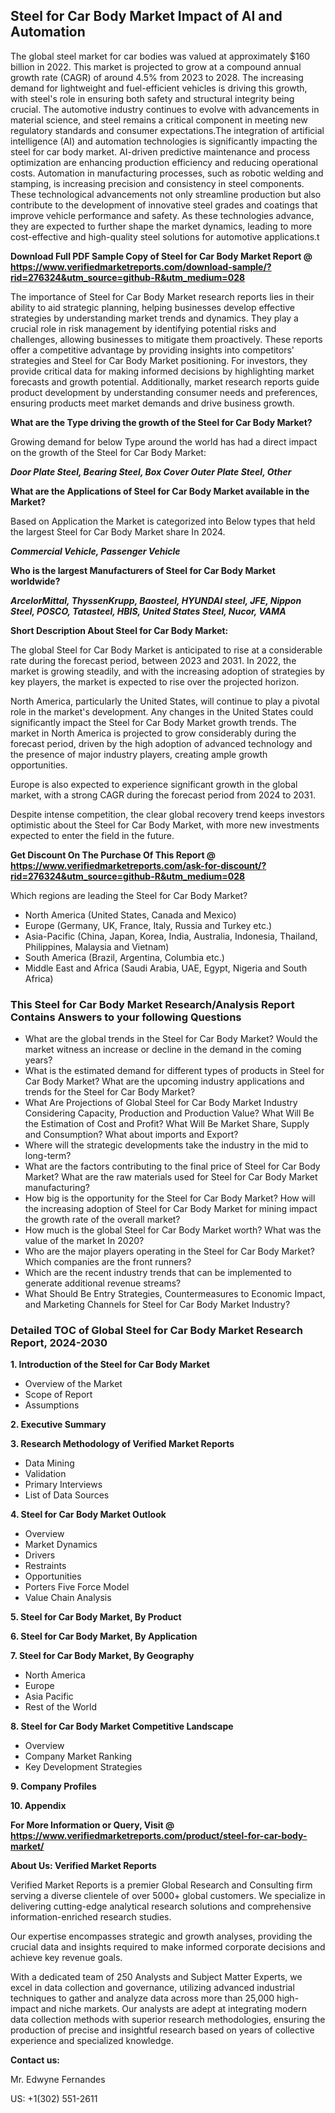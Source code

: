 <h2>Steel for Car Body Market Impact of AI and Automation</h2>The global steel market for car bodies was valued at approximately $160 billion in 2022. This market is projected to grow at a compound annual growth rate (CAGR) of around 4.5% from 2023 to 2028. The increasing demand for lightweight and fuel-efficient vehicles is driving this growth, with steel's role in ensuring both safety and structural integrity being crucial. The automotive industry continues to evolve with advancements in material science, and steel remains a critical component in meeting new regulatory standards and consumer expectations.The integration of artificial intelligence (AI) and automation technologies is significantly impacting the steel for car body market. AI-driven predictive maintenance and process optimization are enhancing production efficiency and reducing operational costs. Automation in manufacturing processes, such as robotic welding and stamping, is increasing precision and consistency in steel components. These technological advancements not only streamline production but also contribute to the development of innovative steel grades and coatings that improve vehicle performance and safety. As these technologies advance, they are expected to further shape the market dynamics, leading to more cost-effective and high-quality steel solutions for automotive applications.t</p><p id="" class=""><strong>Download Full PDF Sample Copy of Steel for Car Body Market Report @ <a href="https://www.verifiedmarketreports.com/download-sample/?rid=276324&utm_source=github-R&utm_medium=028" target="_blank">https://www.verifiedmarketreports.com/download-sample/?rid=276324&utm_source=github-R&utm_medium=028</a></strong></p><p>The importance of&nbsp;Steel for Car Body Market research reports lies in their ability to aid strategic planning, helping businesses develop effective strategies by understanding market trends and dynamics. They play a crucial role in risk management by identifying potential risks and challenges, allowing businesses to mitigate them proactively. These reports offer a competitive advantage by providing insights into competitors' strategies and Steel for Car Body Market positioning. For investors, they provide critical data for making informed decisions by highlighting market forecasts and growth potential. Additionally, market research reports guide product development by understanding consumer needs and preferences, ensuring products meet market demands and drive business growth.</p><p><strong>What are the&nbsp;Type driving the growth of the Steel for Car Body Market?</strong></p><p id="" class="">Growing demand for below Type around the world has had a direct impact on the growth of the Steel for Car Body Market:</p><em><strong>Door Plate Steel, Bearing Steel, Box Cover Outer Plate Steel, Other</strong></em></p><strong>What are the&nbsp;Applications&nbsp;of Steel for Car Body Market available in the Market?</strong></p><p id="" class="">Based on Application the Market is categorized into Below types that held the largest Steel for Car Body Market share In 2024.</p><em><strong>Commercial Vehicle, Passenger Vehicle</strong></em></p><strong>Who is the largest Manufacturers of Steel for Car Body Market worldwide?</strong></p><p><em><strong>ArcelorMittal, ThyssenKrupp, Baosteel, HYUNDAI steel, JFE, Nippon Steel, POSCO, Tatasteel, HBIS, United States Steel, Nucor, VAMA</strong></em></p><p id="" class=""><strong>Short Description About Steel for Car Body Market:</strong></p><p>The global Steel for Car Body Market is anticipated to rise at a considerable rate during the forecast period, between 2023 and 2031. In 2022, the market is growing steadily, and with the increasing adoption of strategies by key players, the market is expected to rise over the projected horizon.</p><p>North America, particularly the United States, will continue to play a pivotal role in the market's development. Any changes in the United States could significantly impact the Steel for Car Body Market growth trends. The market in North America is projected to grow considerably during the forecast period, driven by the high adoption of advanced technology and the presence of major industry players, creating ample growth opportunities.</p><p>Europe is also expected to experience significant growth in the global market, with a strong CAGR during the forecast period from 2024 to 2031.</p><p>Despite intense competition, the clear global recovery trend keeps investors optimistic about the Steel for Car Body Market, with more new investments expected to enter the field in the future.</p><p id="" class=""><strong>Get Discount On The Purchase Of This Report @ <a href="https://www.verifiedmarketreports.com/ask-for-discount/?rid=276324&utm_source=github-R&utm_medium=028" target="_blank">https://www.verifiedmarketreports.com/ask-for-discount/?rid=276324&utm_source=github-R&utm_medium=028</a></strong></p>Which regions are leading the Steel for Car Body Market?</p><ul><li>North America (United States, Canada and Mexico)</li><li>Europe (Germany, UK, France, Italy, Russia and Turkey etc.)</li><li>Asia-Pacific (China, Japan, Korea, India, Australia, Indonesia, Thailand, Philippines, Malaysia and Vietnam)</li><li>South America (Brazil, Argentina, Columbia etc.)</li><li>Middle East and Africa (Saudi Arabia, UAE, Egypt, Nigeria and South Africa)</li></ul><h3 id="" class="">This Steel for Car Body Market Research/Analysis Report Contains Answers to your following Questions</h3><ul><li>What are the global trends in the Steel for Car Body Market? Would the market witness an increase or decline in the demand in the coming years?</li><li>What is the estimated demand for different types of products in Steel for Car Body Market? What are the upcoming industry applications and trends for the Steel for Car Body Market?</li><li>What Are Projections of Global Steel for Car Body Market Industry Considering Capacity, Production and Production Value? What Will Be the Estimation of Cost and Profit? What Will Be Market Share, Supply and Consumption? What about imports and Export?</li><li>Where will the strategic developments take the industry in the mid to long-term?</li><li>What are the factors contributing to the final price of Steel for Car Body Market? What are the raw materials used for Steel for Car Body Market manufacturing?</li><li>How big is the opportunity for the Steel for Car Body Market? How will the increasing adoption of Steel for Car Body Market for mining impact the growth rate of the overall market?</li><li>How much is the global Steel for Car Body Market worth? What was the value of the market In 2020?</li><li>Who are the major players operating in the Steel for Car Body Market? Which companies are the front runners?</li><li>Which are the recent industry trends that can be implemented to generate additional revenue streams?</li><li>What Should Be Entry Strategies, Countermeasures to Economic Impact, and Marketing Channels for Steel for Car Body Market Industry?</li></ul><h3 id="" class="">Detailed TOC of Global Steel for Car Body Market Research Report, 2024-2030</h3><p id="" class=""><strong>1. Introduction of the Steel for Car Body Market</strong></p><ul><li>Overview of the Market</li><li>Scope of Report</li><li>Assumptions</li></ul><p id="" class=""><strong>2. Executive Summary</strong></p><p id="" class=""><strong>3. Research Methodology of Verified Market Reports</strong></p><ul><li>Data Mining</li><li>Validation</li><li>Primary Interviews</li><li>List of Data Sources</li></ul><p id="" class=""><strong>4. Steel for Car Body Market Outlook</strong></p><ul><li>Overview</li><li>Market Dynamics</li><li>Drivers</li><li>Restraints</li><li>Opportunities</li><li>Porters Five Force Model</li><li>Value Chain Analysis</li></ul><p id="" class=""><strong>5. Steel for Car Body Market, By Product</strong></p><p id="" class=""><strong>6. Steel for Car Body Market, By Application</strong></p><p id="" class=""><strong>7. Steel for Car Body Market, By Geography</strong></p><ul><li>North America</li><li>Europe</li><li>Asia Pacific</li><li>Rest of the World</li></ul><p id="" class=""><strong>8. Steel for Car Body Market Competitive Landscape</strong></p><ul><li>Overview</li><li>Company Market Ranking</li><li>Key Development Strategies</li></ul><p id="" class=""><strong>9. Company Profiles</strong></p><p id="" class=""><strong>10. Appendix</strong></p><p id="" class=""><strong>For More Information or Query, Visit @ <a href="https://www.verifiedmarketreports.com/product/steel-for-car-body-market/" target="_blank">https://www.verifiedmarketreports.com/product/steel-for-car-body-market/</a></strong></p><p id="" class=""><strong>About Us: Verified Market Reports</strong></p><p id="" class="">Verified Market Reports is a premier Global Research and Consulting firm serving a diverse clientele of over 5000+ global customers. We specialize in delivering cutting-edge analytical research solutions and comprehensive information-enriched research studies.</p><p id="" class="">Our expertise encompasses strategic and growth analyses, providing the crucial data and insights required to make informed corporate decisions and achieve key revenue goals.</p><p id="" class="">With a dedicated team of 250 Analysts and Subject Matter Experts, we excel in data collection and governance, utilizing advanced industrial techniques to gather and analyze data across more than 25,000 high-impact and niche markets. Our analysts are adept at integrating modern data collection methods with superior research methodologies, ensuring the production of precise and insightful research based on years of collective experience and specialized knowledge.</p><p id="" class=""><strong>Contact us:</strong></p><p id="" class="">Mr. Edwyne Fernandes</p><p id="" class="">US: +1(302) 551-2611</p>